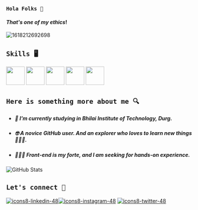 ### `Hola Folks 👋`

#### _That's one of my ethics_!
![1618212692698](https://user-images.githubusercontent.com/97127815/158718742-fce7c3c4-3b39-4980-a84c-552e973462a5.jpg)


## `Skills 🖥️`
<p><img src="https://user-images.githubusercontent.com/97127815/158718870-dfcf9f30-badb-4b60-89dc-197b781c431e.png" heigth=50 width=50>
<img src="https://user-images.githubusercontent.com/97127815/158718892-2062c81c-88b8-46de-a264-54ca9f346ed1.png" heigth=50 width=50>
<img src="https://user-images.githubusercontent.com/97127815/158718913-e373b191-e2b9-448b-8bdf-49d51695baf0.png" heigth=50 width=50>
<img src="https://user-images.githubusercontent.com/97127815/158724469-f34d785c-8c5c-4888-828b-952ac5f09926.png" heigth=50 width=50>
<img src="https://user-images.githubusercontent.com/97127815/158722609-efd64f7b-1cd0-420f-b738-ddcd03bded6e.png" heigth=50 width=50></p>



## `Here is something more about me 🔍`

- ##### 🏫 I’m currently studying in Bhilai Institute of Technology, Durg.
- ##### 🤓 A novice GitHub user. And an explorer who loves to learn new things 👩🏻‍💻.  
- ##### 👩🏻‍🏫 Front-end is my forte, and I am seeking for hands-on experience.

![GitHub Stats](https://github-readme-stats.vercel.app/api?username=Yukti-J&theme=radical)

## `Let's connect 🔗`

[![icons8-linkedin-48](https://user-images.githubusercontent.com/97127815/158718966-fcd7385b-ecb4-4335-aaa7-fe52a5cbf5fa.png)](www.linkedin.com/in/yukti-jhawar-2002)[![icons8-instagram-48](https://user-images.githubusercontent.com/97127815/158719694-bd2b5c12-17fd-4b91-86fa-b2d7151caed1.png)](https://www.instagram.com/yukti_3004/) [![icons8-twitter-48](https://user-images.githubusercontent.com/97127815/158719760-82009319-6db6-4f53-9869-9abf44fbe918.png)](https://twitter.com/JhawarYukti)
